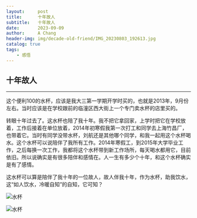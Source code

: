 ```yaml
---
layout:     post
title:      十年故人
subtitle:   十年故人
date:       2023-09-09
author:     A Chang
header-img: img/decade-old-friend/IMG_20230803_192613.jpg
catalog: true
tags:
    - 感悟
---
```


## 十年故人  

---

这个便利100的水杯，应该是我大三第一学期开学时买的，也就是2013年，9月份左右。当时应该是在学校跟前的临潼区西大街上一个专门卖水杯的店里买的。

转眼十年过去了。这水杯也陪了我十年。​我不把它拿回家，上学时把它在学校放着，工作后接着在单位放着，2014年初寒假我第一次打工和同学去上海竹昌厂，也带着它。当时有同学没带水杯，刘航还是其他哪个同学，和我一起用这个水杯喝水。这个水杯可以说陪伴了我所有工作。2014年寒假工，到2015年大学毕业工作，之后每换一次工作，我都将这个水杯带到新工作场所，每天喝水都用它，目前依旧。所以说确实是有很多陪伴和感情在。人一生有多少个十年，和这个水杯确实是有了感情。  

这水杯可以算是陪伴了我十年的一位故人，故人伴我十年，作为水杯，助我饮水，这“如人饮水，冷暖自知”的自知，它可知？

![水杯](../../../../img/decade-old-friend/IMG_20230830_172406.jpg)  

![水杯](../../../../img/decade-old-friend/IMG_20230830_172418.jpg) 